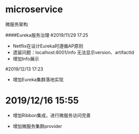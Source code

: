 # microservice
微服务架构

####Eureka服务治理
 #2019/11/29 17:25
 - Netflix在设计Eureka时遵循AP原则
 - 遗留问题：localhost:8001/info 无法显示version、artifactId
 - 增加Info展示
 
#2019/12/13 17:23
- 增加Eureka集群落地实现


# 2019/12/16 15:55
 - 增加Ribbon集成，进行微服务访问完善 
 
 - 增加微服务集群provider
